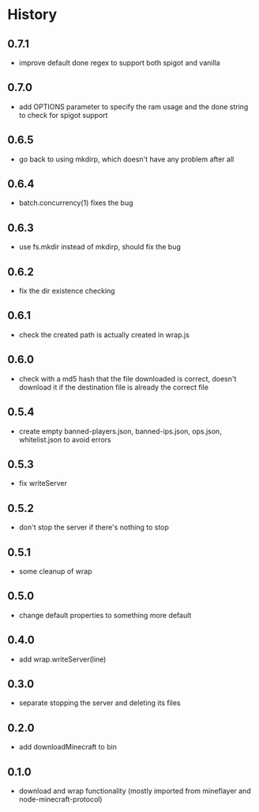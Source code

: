 # History

## 0.7.1

* improve default done regex to support both spigot and vanilla

## 0.7.0

* add OPTIONS parameter to specify the ram usage and the done string to check for spigot support

## 0.6.5

* go back to using mkdirp, which doesn't have any problem after all

## 0.6.4

* batch.concurrency(1) fixes the bug

## 0.6.3

* use fs.mkdir instead of mkdirp, should fix the bug

## 0.6.2

* fix the dir existence checking

## 0.6.1

* check the created path is actually created in wrap.js

## 0.6.0

* check with a md5 hash that the file downloaded is correct, doesn't download it if the destination file is already the correct file

## 0.5.4

* create empty banned-players.json, banned-ips.json, ops.json, whitelist.json to avoid errors

## 0.5.3

* fix writeServer

## 0.5.2

* don't stop the server if there's nothing to stop

## 0.5.1

* some cleanup of wrap

## 0.5.0

* change default properties to something more default

## 0.4.0

* add wrap.writeServer(line)

## 0.3.0

* separate stopping the server and deleting its files

## 0.2.0

* add downloadMinecraft to bin

## 0.1.0

* download and wrap functionality (mostly imported from mineflayer and node-minecraft-protocol)
